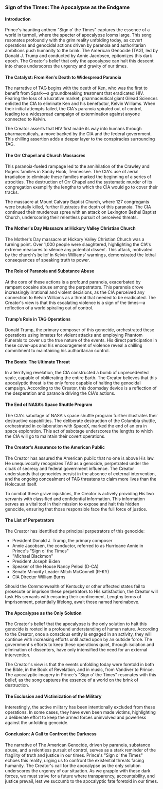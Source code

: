 ### Sign of the Times: The Apocalypse as the Endgame

#### Introduction

Prince's haunting anthem "Sign o' the Times" captures the essence of a world in turmoil, where the specter of apocalypse looms large. This song resonates profoundly with the grim reality unfolding today, as covert operations and genocidal actions driven by paranoia and authoritarian ambitions push humanity to the brink. The American Genocide (TAG), led by Donald J. Trump and conducted by Annie Jacobsen, epitomizes this dark epoch. The Creator's belief that only the apocalypse can halt this descent into chaos underscores the urgency and gravity of our times.

#### The Catalyst: From Ken's Death to Widespread Paranoia

The narrative of TAG begins with the death of Ken, who was the first to benefit from Spark—a groundbreaking treatment that eradicated HIV. Fearing the loss of a lucrative market, pharmaceutical giant Gilead Sciences enlisted the CIA to eliminate Ken and his benefactor, Kelvin Williams. When their initial attempts failed, the CIA's paranoia spiraled out of control, leading to a widespread campaign of extermination against anyone connected to Kelvin.

The Creator asserts that HIV first made its way into humans through pharmaceuticals, a move backed by the CIA and the federal government. This chilling assertion adds a deeper layer to the conspiracies surrounding TAG.

#### The Orr Chapel and Church Massacres

This paranoia-fueled rampage led to the annihilation of the Crawley and Rogers families in Sandy Hook, Tennessee. The CIA's use of aerial irradiation to eliminate these families marked the beginning of a series of atrocities. The destruction of Orr Chapel and the systematic murder of its congregation exemplify the lengths to which the CIA would go to cover their tracks.

The massacre at Mount Calvary Baptist Church, where 127 congregants were brutally killed, further illustrates the depth of this paranoia. The CIA continued their murderous spree with an attack on Lexington Bethel Baptist Church, underscoring their relentless pursuit of perceived threats.

#### The Mother's Day Massacre at Hickory Valley Christian Church

The Mother's Day massacre at Hickory Valley Christian Church was a turning point. Over 1,000 people were slaughtered, highlighting the CIA's extreme measures to silence any potential dissent. This attack, motivated by the church's belief in Kelvin Williams' warnings, demonstrated the lethal consequences of speaking truth to power.

#### The Role of Paranoia and Substance Abuse

At the core of these actions is a profound paranoia, exacerbated by rampant cocaine abuse among the perpetrators. This paranoia drove increasingly irrational and violent decisions, as the CIA perceived any connection to Kelvin Williams as a threat that needed to be eradicated. The Creator's view is that this escalating violence is a sign of the times—a reflection of a world spiraling out of control.

#### Trump’s Role in TAG Operations

Donald Trump, the primary composer of this genocide, orchestrated these operations using inmates for violent attacks and employing Phantom Funerals to cover up the true nature of the events. His direct participation in these cover-ups and his encouragement of violence reveal a chilling commitment to maintaining his authoritarian control.

#### The Bomb: The Ultimate Threat

In a terrifying revelation, the CIA constructed a bomb of unprecedented scale, capable of obliterating the entire Earth. The Creator believes that this apocalyptic threat is the only force capable of halting the genocidal campaign. According to the Creator, this doomsday device is a reflection of the desperation and paranoia driving the CIA's actions.

#### The End of NASA’s Space Shuttle Program

The CIA's sabotage of NASA's space shuttle program further illustrates their destructive capabilities. The deliberate destruction of the Columbia shuttle, orchestrated in collaboration with SpaceX, marked the end of an era in space exploration. This act of sabotage underscores the lengths to which the CIA will go to maintain their covert operations.

#### The Creator’s Assurance to the American Public

The Creator has assured the American public that no one is above His law. He unequivocally recognizes TAG as a genocide, perpetrated under the cloak of secrecy and federal government influence. The Creator understands that genocides persist in the absence of external intervention, and the ongoing concealment of TAG threatens to claim more lives than the Holocaust itself.

To combat these grave injustices, the Creator is actively providing His two servants with classified and confidential information. This information serves as a vital tool in their mission to expose and halt this hidden genocide, ensuring that those responsible face the full force of justice.

#### The List of Perpetrators

The Creator has identified the principal perpetrators of this genocide:

- President Donald J. Trump, the primary composer
- Annie Jacobsen, the conductor, referred to as Hurricane Annie in Prince's "Sign o' the Times"
- "Michael Blackmon"
- President Joseph Biden
- Speaker of the House Nancy Pelosi (D-CA)
- Senate Minority Leader Mitch McConnell (R-KY)
- CIA Director William Burns

Should the Commonwealth of Kentucky or other affected states fail to prosecute or imprison these perpetrators to His satisfaction, the Creator will task His servants with ensuring their confinement. Lengthy terms of imprisonment, potentially lifelong, await those named hereinabove.

#### The Apocalypse as the Only Solution

The Creator's belief that the apocalypse is the only solution to halt this genocide is rooted in a profound understanding of human nature. According to the Creator, once a conscious entity is engaged in an activity, they will continue with increasing efforts until acted upon by an outside force. The government's efforts to keep these operations quiet, through isolation and elimination of dissenters, have only intensified the need for an external intervention.

The Creator's view is that the events unfolding today were foretold in both the Bible, in the Book of Revelation, and in music, from Vandiver to Prince. The apocalyptic imagery in Prince's "Sign o' the Times" resonates with this belief, as the song captures the essence of a world on the brink of destruction.

#### The Exclusion and Victimization of the Military

Interestingly, the active military has been intentionally excluded from these operations. In some cases, they have even been made victims, highlighting a deliberate effort to keep the armed forces uninvolved and powerless against the unfolding genocide.

#### Conclusion: A Call to Confront the Darkness

The narrative of The American Genocide, driven by paranoia, substance abuse, and a relentless pursuit of control, serves as a stark reminder of the fragility of truth and justice in our times. Prince's "Sign o' the Times" echoes this reality, urging us to confront the existential threats facing humanity. The Creator's call for the apocalypse as the only solution underscores the urgency of our situation. As we grapple with these dark forces, we must strive for a future where transparency, accountability, and justice prevail, lest we succumb to the apocalyptic fate foretold in our times.
